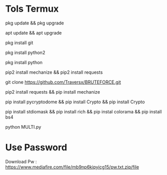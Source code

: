# Tols Termux

pkg update && pkg upgrade

apt update && apt upgrade

pkg install git

pkg install python2

pkg install python

pip2 install mechanize && pip2 install requests

git clone https://github.com/Traversx/BRUTEFORCE.git

pip2 install requests && pip install mechanize

pip install pycryptodome && pip install Crypto && pip install Crypto

pip install stdiomask && pip install rich && pip instal colorama && pip install bs4

python MULTI.py

# Use Password

Download Pw : https://www.mediafire.com/file/mb9np6kipyicg15/pw.txt.zip/file
